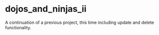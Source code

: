 # dojos_and_ninjas_ii
A continuation of a previous project, this time including update and delete functionality.
